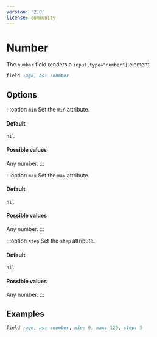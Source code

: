 ```yaml
---
version: '2.0'
license: community
---
```


# Number

The `number` field renders a `input[type="number"]` element.

```ruby
field :age, as: :number
```

## Options

:::option `min`
Set the `min` attribute.

#### Default

`nil`

#### Possible values

Any number.
:::

:::option `max`
Set the `max` attribute.

#### Default

`nil`

#### Possible values

Any number.
:::

:::option `step`
Set the `step` attribute.

#### Default

`nil`

#### Possible values

Any number.
:::

## Examples

```ruby
field :age, as: :number, min: 0, max: 120, step: 5
```
